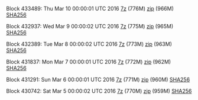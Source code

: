 Block 433489: Thu Mar 10 00:00:01 UTC 2016 [7z](https://transfer.sh/RRvNM/bootstrap.dat.20160310.7z) (776M) [zip](https://transfer.sh/JPpIL/bootstrap.dat.20160310.zip) (966M) [SHA256](https://transfer.sh/uhMSo/sha256.txt)

Block 432937: Wed Mar  9 00:00:02 UTC 2016 [7z](https://transfer.sh/WmhGh/bootstrap.dat.20160309.7z) (775M) [zip](https://transfer.sh/NMKwf/bootstrap.dat.20160309.zip) (965M) [SHA256](https://transfer.sh/vCWgF/sha256.txt)

Block 432389: Tue Mar  8 00:00:02 UTC 2016 [7z](https://transfer.sh/mq4M2/bootstrap.dat.20160308.7z) (773M) [zip](https://transfer.sh/shael/bootstrap.dat.20160308.zip) (963M) [SHA256](https://transfer.sh/15wjGc/sha256.txt)

Block 431837: Mon Mar  7 00:00:01 UTC 2016 [7z](https://transfer.sh/1zi0X/bootstrap.dat.20160307.7z) (772M) [zip](https://transfer.sh/gz3Jo/bootstrap.dat.20160307.zip) (962M) [SHA256](https://transfer.sh/128B2f/sha256.txt)

Block 431291: Sun Mar  6 00:00:01 UTC 2016 [7z](https://transfer.sh/WIySk/bootstrap.dat.20160306.7z) (771M) [zip](https://transfer.sh/rwHmS/bootstrap.dat.20160306.zip) (960M) [SHA256](https://transfer.sh/B90N5/sha256.txt)

Block 430742: Sat Mar  5 00:00:02 UTC 2016 [7z](https://transfer.sh/GkHvY/bootstrap.dat.20160305.7z) (770M) [zip](https://transfer.sh/jSgvm/bootstrap.dat.20160305.zip) (959M) [SHA256](https://transfer.sh/A4F0g/sha256.txt)
